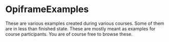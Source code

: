 # OpiframeExamples
These are various examples created during various courses.
Some of them are in less than finished state. These are mostly
meant as examples for course participants. You are of course
free to browse these. 
